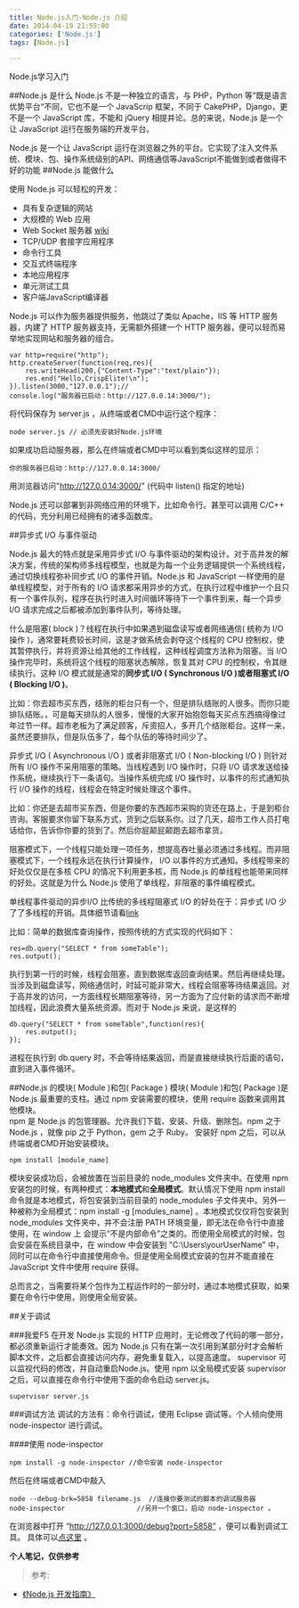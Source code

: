 ```yaml
---
title: Node.js入门-Node.js 介绍
date: 2014-04-19 21:55:00
categories: ['Node.js']
tags: [Node.js]

---
```


Node.js学习入门
<!--more-->

##Node.js 是什么
Node.js 不是一种独立的语言，与 PHP，Python 等”既是语言优势平台“不同，它也不是一个 JavaScrip 框架，不同于 CakePHP，Django，更不是一个 JavaScript 库，不能和 jQuery 相提并论。总的来说，Node.js 是一个让 JavaScript 运行在服务端的开发平台。

Node.js 是一个让 JavaScript  运行在浏览器之外的平台。它实现了注入文件系统、模块、包、操作系统级别的API、网络通信等JavaScript不能做到或者做得不好的功能
##Node.js 能做什么

使用 Node.js 可以轻松的开发：  

* 具有复杂逻辑的网站  
* 大规模的 Web 应用  
* Web Socket 服务器 [wiki](http://zh.wikipedia.org/wiki/WebSocket) 
* TCP/UDP 套接字应用程序
* 命令行工具
* 交互式终端程序
* 本地应用程序
* 单元测试工具
* 客户端JavaScript编译器

Node.js 可以作为服务器提供服务，他跳过了类似 Apache，IIS 等 HTTP 服务器，内建了 HTTP 服务器支持，无需额外搭建一个 HTTP 服务器，便可以轻而易举地实现网站和服务器的组合。

	var http=require("http");
	http.createServer(function(req,res){
		res.writeHead(200,{"Content-Type":"text/plain"});
		res.end("Hello,CrispElite!\n");
	}).listen(3000,"127.0.0.1");//
	console.log("服务器已启动：http://127.0.0.14:3000/");

将代码保存为 server.js ，从终端或者CMD中运行这个程序：
	

	node server.js // 必须先安装好Node.js环境

如果成功启动服务器，那么在终端或者CMD中可以看到类似这样的显示：

	你的服务器已启动：http://127.0.0.14:3000/

用浏览器访问"http://127.0.0.14:3000/" (代码中 listen() 指定的地址)  

<!-- ![Node server](http://cl.ly/image/1u2K2Y351b3O/nodeserver.png) -->

Node.js 还可以部署到非网络应用的环境下，比如命令行。甚至可以调用 C/C++ 的代码，充分利用已经拥有的诸多函数库。

##异步式 I/O 与事件驱动


Node.js 最大的特点就是采用异步式 I/O 与事件驱动的架构设计。对于高并发的解决方案，传统的架构师多线程模型，也就是为每一个业务逻辑提供一个系统线程，通过切换线程弥补同步式 I/O 的事件开销。Node.js 和 JavaScript 一样使用的是单线程模型，对于所有的 I/O 请求都采用异步的方式，在执行过程中维护一个且只有一个事件队列，程序在执行时进入时间循环等待下一个事件到来，每一个异步 I/O 请求完成之后都被添加到事件队列，等待处理。

什么是阻塞( block )？线程在执行中如果遇到磁盘读写或者网络通信( 统称为 I/O 操作 )，通常要耗费较长时间，这是才做系统会剥夺这个线程的 CPU 控制权，使其暂停执行，并将资源让给其他的工作线程，这种线程调度方法称为阻塞。当 I/O 操作完毕时，系统将这个线程的阻塞状态解除，恢复其对 CPU 的控制权，令其继续执行。这种 I/O 模式就是通常的**同步式 I/O ( Synchronous I/O )**或者**阻塞式 I/O ( Blocking I/O )**。

比如：你去超市买东西，结账的柜台只有一个，但是排队结账的人很多。而你只能排队结账。，可是每天排队的人很多，慢慢的大家开始抱怨每天买点东西搞得像过年过节一样。超市老板为了满足顾客，斥资招人，多开几个结账柜台。这样一来，虽然还要排队，但是队伍多了，每个队伍的等待时间少了。

异步式 I/O ( Asynchronous I/O ) 或者非阻塞式 I/O ( Non-blocking I/O ) 则针对所有 I/O 操作不采用阻塞的策略。当线程遇到 I/O 操作时，只将 I/O 请求发送给操作系统，继续执行下一条语句。当操作系统完成 I/O 操作时，以事件的形式通知执行 I/O 操作的线程，线程会在特定时候处理这个事件。

比如：你还是去超市买东西，但是你要的东西超市采购的货还在路上，于是到柜台咨询。客服要求你留下联系方式，货到之后联系你。过了几天，超市工作人员打电话给你，告诉你你要的货到了。然后你屁颠屁颠跑去超市拿货。

阻塞模式下，一个线程只能处理一项任务，想提高吞吐量必须通过多线程。而非阻塞模式下，一个线程永远在执行计算操作， I/O 以事件的方式通知。多线程带来的好处仅仅是在多核 CPU 的情况下利用更多核，而 Node.js 的单线程也能带来同样的好处。这就是为什么 Node.js 使用了单线程，非阻塞的事件编程模式。  

单线程事件驱动的异步I/O 比传统的多线程阻塞式 I/O 的好处在于：异步式 I/O  少了了多线程的开销。具体细节请看[link]("http://baike.baidu.com/view/65706.htm#4") 

比如：简单的数据库查询操作，按照传统的方式实现的代码如下：

	res=db.query("SELECT * from someTable");
	res.output();

执行到第一行的时候，线程会阻塞，直到数据库返回查询结果。然后再继续处理。当涉及到磁盘读写，网络通信时，时延可能非常大，线程会阻塞等待结果返回。对于高并发的访问，一方面线程长期阻塞等待，另一方面为了应付新的请求而不断增加线程，因此浪费大量系统资源。而对于 Node.js 来说，是这样的

	db.query("SELECT * from someTable",function(res){
		res.output();
	});

进程在执行到 db.query 时，不会等待结果返回，而是直接继续执行后面的语句，直到进入事件循环。


##Node.js 的模块( Module )和包( Package )
模块( Module )和包( Package )是 Node.js 最重要的支柱。通过 npm 安装需要的模块，使用 require 函数来调用其他模块。  
npm 是 Node.js 的包管理器。允许我们下载、安装、升级、删除包。npm 之于 Node.js ，就像 pip 之于 Python，gem 之于 Ruby。 
安装好 npm 之后，可以从终端或者CMD开始安装模块。

	npm install [module_name]

模块安装成功后，会被放置在当前目录的 node_modules 文件夹中。在使用 npm 安装包的时候，有两种模式：**本地模式**和**全局模式**。默认情况下使用 npm install 命令就是本地模式，将包安装到当前目录的 node_modules 子文件夹中。另外一种被称为全局模式：npm install -g [modules_name] 。本地模式仅仅将包安装到 node_modules 文件夹中，并不会注册 PATH 环境变量，即无法在命令行中直接使用，在 window 上 会提示“不是内部命令”之类的。而使用全局模式的时候，包会安装在系统目录中，在 window 中会安装到 "C:\Users\yourUserName" 中，同时可以在命令行中直接使用命令。但是使用全局模式安装的包并不能直接在 JavaScript 文件中使用 require 获得。

总而言之，当需要将某个包作为工程运作时的一部分时，通过本地模式获取，如果要在命令行中使用，则使用全局安装。

##关于调试

###我爱F5
在开发 Node.js 实现的 HTTP 应用时，无论修改了代码的哪一部分，都必须重新运行才能奏效。因为 Node.js 只有在第一次引用到某部分时才会解析脚本文件，之后都会直接访问内存，避免重复载入，以提高速度。 supervisor 可以监视代码的修改，并自动重启Node.js。使用 npm 以全局模式安装 supervisor 之后，可以直接在命令行中使用下面的命令启动 server.js。

	supervisor server.js 



###调试方法
调试的方法有：命令行调试，使用 Eclipse 调试等。个人倾向使用 node-inspector 进行调试。

####使用 node-inspector 

	npm install -g node-inspector //命令安装 node-inspector 

然后在终端或者CMD中敲入

	node --debug-brk=5858 filename.js  //连接你要测试的脚本的调试服务器
	node-inspector                  //另开一个窗口，启动 node-inspector 。

在浏览器中打开 “http://127.0.0.1:3000/debug?port=5858” ，便可以看到调试工具。
具体可以[点这里](http://www.cnblogs.com/dolphinX/p/3485345.html) 。

**个人笔记，仅供参考**

>参考:  
* [《Node.js 开发指南》](http://book.douban.com/subject/10789820/) 
